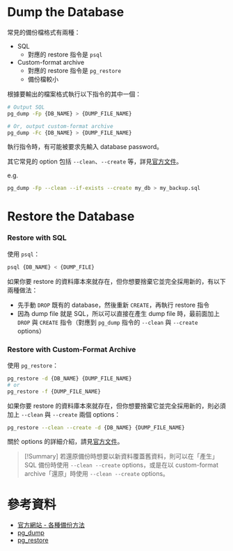 # Dump the Database

常見的備份檔格式有兩種：

- SQL
    - 對應的 restore 指令是 `psql`
- Custom-format archive
    - 對應的 restore 指令是 `pg_restore`
    - 備份檔較小

根據要輸出的檔案格式執行以下指令的其中一個：

```bash
# Output SQL
pg_dump -Fp {DB_NAME} > {DUMP_FILE_NAME}

# Or, output custom-format archive
pg_dump -Fc {DB_NAME} > {DUMP_FILE_NAME}
```

執行指令時，有可能被要求先輸入 database password。

其它常見的 option 包括 `--clean`、`--create` 等，詳見[官方文件](https://www.postgresql.org/docs/current/app-pgdump.html)。

e.g.

```bash
pg_dump -Fp --clean --if-exists --create my_db > my_backup.sql
```

# Restore the Database

### Restore with SQL

使用 `psql`：

```bash
psql {DB_NAME} < {DUMP_FILE}
```

如果你要 restore 的資料庫本來就存在，但你想要捨棄它並完全採用新的，有以下兩種做法：

- 先手動 `DROP` 既有的 database，然後重新 `CREATE`，再執行 restore 指令
- 因為 dump file 就是 SQL，所以可以直接在產生 dump file 時，最前面加上 `DROP` 與 `CREATE` 指令（對應到 `pg_dump` 指令的 `--clean` 與 `--create` options）

### Restore with Custom-Format Archive

使用 `pg_restore`：

```bash
pg_restore -d {DB_NAME} {DUMP_FILE_NAME}
# or
pg_restore -f {DUMP_FILE_NAME}
```

如果你要 restore 的資料庫本來就存在，但你想要捨棄它並完全採用新的，則必須加上 `--clean` 與 `--create` 兩個 options：

```bash
pg_restore --clean --create -d {DB_NAME} {DUMP_FILE_NAME}
```

關於 options 的詳細介紹，請見[官方文件](https://www.postgresql.org/docs/current/app-pgrestore.html)。

>[!Summary]
>若還原備份時想要以新資料覆蓋舊資料，則可以在「產生」SQL 備份時使用 `--clean --create` options，或是在以 custom-format archive「還原」時使用 `--clean --create` options。

# 參考資料

- [官方網站 - 各種備份方法](https://www.postgresql.org/docs/current/backup-dump.html)
- [pg_dump](https://www.postgresql.org/docs/current/app-pgdump.html)
- [pg_restore](https://www.postgresql.org/docs/current/app-pgrestore.html)
